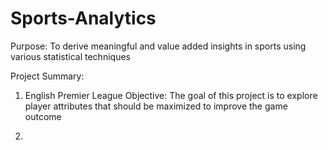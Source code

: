 # Sports-Analytics
Purpose: To derive meaningful and value added insights in sports using various statistical techniques 

Project Summary:
1. English Premier League
Objective: The goal of this project is to explore player attributes that should be maximized to improve the game outcome

2.
